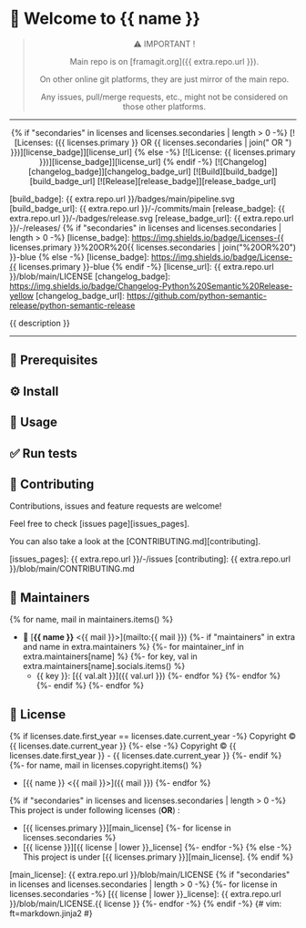 <!-- markdownlint-disable -->
# 👋 Welcome to {{ name }}

<center>

> ⚠️ IMPORTANT !
>
> Main repo is on [framagit.org]({{ extra.repo.url }}).
>
> On other online git platforms, they are just mirror of the main repo.
>
> Any issues, pull/merge requests, etc., might not be considered on those other
> platforms.

</center>

---

<center>

{% if "secondaries" in licenses and licenses.secondaries | length > 0 -%}
[![Licenses: ({{ licenses.primary }} OR {{  licenses.secondaries | join(" OR ") }})][license_badge]][license_url]
{% else -%}
[![License: {{ licenses.primary }})][license_badge]][license_url]
{% endif -%}
[![Changelog][changelog_badge]][changelog_badge_url]
[![Build][build_badge]][build_badge_url]
[![Release][release_badge]][release_badge_url]

</center>

[build_badge]: {{ extra.repo.url }}/badges/main/pipeline.svg
[build_badge_url]: {{ extra.repo.url }}/-/commits/main
[release_badge]: {{ extra.repo.url }}/-/badges/release.svg
[release_badge_url]: {{ extra.repo.url }}/-/releases/
{% if "secondaries" in licenses and licenses.secondaries | length > 0 -%}
[license_badge]: https://img.shields.io/badge/Licenses-{{ licenses.primary }}%20OR%20{{ licenses.secondaries | join("%20OR%20") }}-blue
{% else -%}
[license_badge]: https://img.shields.io/badge/License-{{ licenses.primary }}-blue
{% endif -%}
[license_url]: {{ extra.repo.url }}/blob/main/LICENSE
[changelog_badge]: https://img.shields.io/badge/Changelog-Python%20Semantic%20Release-yellow
[changelog_badge_url]: https://github.com/python-semantic-release/python-semantic-release

{{ description }}

---
<!-- BEGIN DOTGIT-SYNC BLOCK EXCLUDED CUSTOM_README -->
<!-- YOU CAN REPLACE THIS COMMENT AND PUT CUSTOM CONTENT HERE -->
<!-- YOUR CUSTOM CONTENT WILL NOT BE OVERRIDDEN -->
## 📌 Prerequisites

## ⚙️ Install

## 🚀 Usage

## ✅ Run tests

<!-- END DOTGIT-SYNC BLOCK EXCLUDED CUSTOM_README -->
## 🤝 Contributing

Contributions, issues and feature requests are welcome!

Feel free to check [issues page][issues_pages].

You can also take a look at the [CONTRIBUTING.md][contributing].

[issues_pages]: {{ extra.repo.url }}/-/issues
[contributing]: {{ extra.repo.url }}/blob/main/CONTRIBUTING.md

## 👤 Maintainers
{% for name, mail in maintainers.items() %}
* 📧 [**{{ name }}** \<{{ mail }}\>](mailto:{{ mail }})
  {%- if "maintainers" in extra and name in extra.maintainers %}
    {%- for maintainer_inf in extra.maintainers[name] %}
      {%- for key, val in extra.maintainers[name].socials.items() %}
  * {{ key }}: [{{ val.alt }}]({{ val.url }})
      {%- endfor %}
    {%- endfor %}
  {%- endif %}
{%- endfor %}

## 📝 License

{% if licenses.date.first_year == licenses.date.current_year -%}
Copyright © {{ licenses.date.current_year }}
{%- else -%}
Copyright © {{ licenses.date.first_year }} - {{ licenses.date.current_year }}
{%- endif %}
{%- for name, mail in licenses.copyright.items() %}
 * [{{ name }} \<{{ mail }}\>]({{ mail }})
{%- endfor %}

{% if "secondaries" in licenses and licenses.secondaries | length > 0 -%}
This project is under following licenses (**OR**) :

* [{{ licenses.primary }}][main_license]
  {%- for license in licenses.secondaries %}
* [{{ license }}][{{ license | lower }}_license]
  {%- endfor -%}
{% else -%}
This project is under [{{ licenses.primary }}][main_license].
{% endif %}

[main_license]: {{ extra.repo.url }}/blob/main/LICENSE
{% if "secondaries" in licenses and licenses.secondaries | length > 0 -%}
  {%- for license in licenses.secondaries -%}
[{{ license | lower }}_license]: {{ extra.repo.url }}/blob/main/LICENSE.{{ license }}
  {%- endfor -%}
{% endif -%}
{#
  vim: ft=markdown.jinja2
#}
